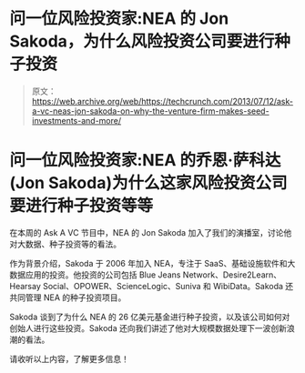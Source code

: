 # 问一位风险投资家:NEA 的 Jon Sakoda，为什么风险投资公司要进行种子投资

> 原文：<https://web.archive.org/web/https://techcrunch.com/2013/07/12/ask-a-vc-neas-jon-sakoda-on-why-the-venture-firm-makes-seed-investments-and-more/>

# 问一位风险投资家:NEA 的乔恩·萨科达(Jon Sakoda)为什么这家风险投资公司要进行种子投资等等

在本周的 Ask A VC 节目中，NEA 的 Jon Sakoda 加入了我们的演播室，讨论他对大数据、种子投资等的看法。

作为背景介绍，Sakoda 于 2006 年加入 NEA，专注于 SaaS、基础设施软件和大数据应用的投资。他投资的公司包括 Blue Jeans Network、Desire2Learn、Hearsay Social、OPOWER、ScienceLogic、Suniva 和 WibiData。Sakoda 还共同管理 NEA 的种子投资项目。

Sakoda 谈到了为什么 NEA 的 26 亿美元基金进行种子投资，以及该公司如何对创始人进行这些投资。Sakoda 还向我们讲述了他对大规模数据处理下一波创新浪潮的看法。

请收听以上内容，了解更多信息！